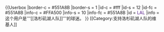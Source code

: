 {{Userbox
  |border-c = #551A8B
  |border-s = 1
  |id-c     = #fff
  |id-s     = 12
  |id-fc    = #551A8B
  |info-c   = #FFA500
  |info-s   = 10
  |info-fc  = #551A8B
  |id       = <span style="color: #551A8B;">LAL</span>
  |info     = 这个用户是'''[[洛杉矶湖人队]]'''的球迷。
}}
[[Category:支持洛杉矶湖人队的维基人]]